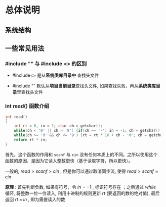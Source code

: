 # 总体说明



## 系统结构

## 一些常见用法

### #include "" 与 #include <> 的区别

- #include<> 是从**系统类库目录中** 查找头文件

- #include "" 默认从**项目当前目录**查找头文件, 如果查找失败，再从**系统类库目录**里查找头文件

### int read() 函数介绍

```cpp
int read()
{
    int rt = 0, in = 1; char ch = getchar();
    while(ch < '0' || ch > '9') {if(ch == '-') in = -1; ch = getchar();}
    while(ch >= '0' && ch <= '9') {rt = rt * 10 + ch - '0'; ch = getchar();}
    return rt * in;
}
```

首先，这个函数的作用和 `scanf` 与 `cin` 没有任何本质上的不同。之所以使用这个函数的原因，是因为它读入整数更快（基于读取字符，所以更快）。

一般的, $read>scanf>cin$ , 但是你可以通过取消同步流, 使得 $read>scanf\approx cin$ 

**原理** : 首先判断负数, 如果有符号，令 $in=-1$ , 标识符号存在 ；之后通过 $while$ 循环, 将整数一位一位读入, 利用十进制的规则更新 $rt$ (要返回的数的绝对值), 最后返回 $rt\times in$ , 即为需要读入的数
